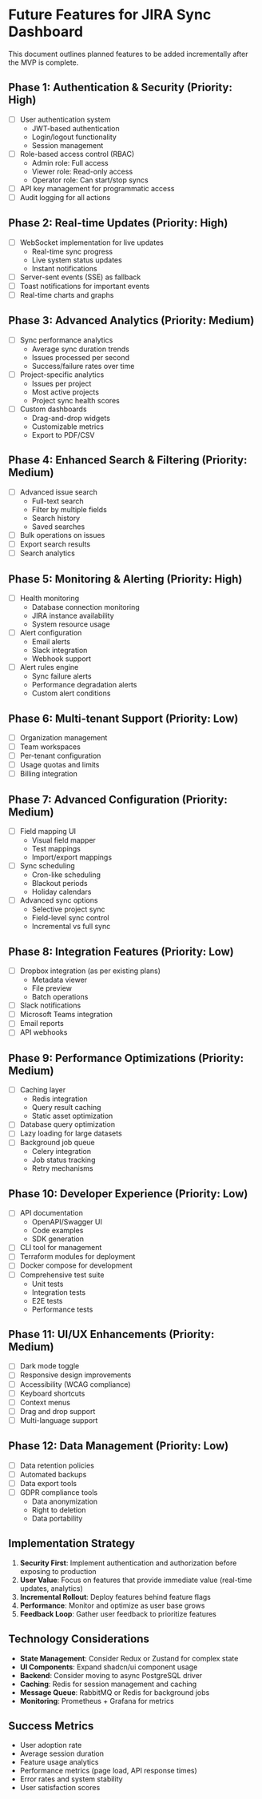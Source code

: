 # Future Features for JIRA Sync Dashboard

This document outlines planned features to be added incrementally after the MVP is complete.

## Phase 1: Authentication & Security (Priority: High)
- [ ] User authentication system
  - JWT-based authentication
  - Login/logout functionality
  - Session management
- [ ] Role-based access control (RBAC)
  - Admin role: Full access
  - Viewer role: Read-only access
  - Operator role: Can start/stop syncs
- [ ] API key management for programmatic access
- [ ] Audit logging for all actions

## Phase 2: Real-time Updates (Priority: High)
- [ ] WebSocket implementation for live updates
  - Real-time sync progress
  - Live system status updates
  - Instant notifications
- [ ] Server-sent events (SSE) as fallback
- [ ] Toast notifications for important events
- [ ] Real-time charts and graphs

## Phase 3: Advanced Analytics (Priority: Medium)
- [ ] Sync performance analytics
  - Average sync duration trends
  - Issues processed per second
  - Success/failure rates over time
- [ ] Project-specific analytics
  - Issues per project
  - Most active projects
  - Project sync health scores
- [ ] Custom dashboards
  - Drag-and-drop widgets
  - Customizable metrics
  - Export to PDF/CSV

## Phase 4: Enhanced Search & Filtering (Priority: Medium)
- [ ] Advanced issue search
  - Full-text search
  - Filter by multiple fields
  - Search history
  - Saved searches
- [ ] Bulk operations on issues
- [ ] Export search results
- [ ] Search analytics

## Phase 5: Monitoring & Alerting (Priority: High)
- [ ] Health monitoring
  - Database connection monitoring
  - JIRA instance availability
  - System resource usage
- [ ] Alert configuration
  - Email alerts
  - Slack integration
  - Webhook support
- [ ] Alert rules engine
  - Sync failure alerts
  - Performance degradation alerts
  - Custom alert conditions

## Phase 6: Multi-tenant Support (Priority: Low)
- [ ] Organization management
- [ ] Team workspaces
- [ ] Per-tenant configuration
- [ ] Usage quotas and limits
- [ ] Billing integration

## Phase 7: Advanced Configuration (Priority: Medium)
- [ ] Field mapping UI
  - Visual field mapper
  - Test mappings
  - Import/export mappings
- [ ] Sync scheduling
  - Cron-like scheduling
  - Blackout periods
  - Holiday calendars
- [ ] Advanced sync options
  - Selective project sync
  - Field-level sync control
  - Incremental vs full sync

## Phase 8: Integration Features (Priority: Low)
- [ ] Dropbox integration (as per existing plans)
  - Metadata viewer
  - File preview
  - Batch operations
- [ ] Slack notifications
- [ ] Microsoft Teams integration
- [ ] Email reports
- [ ] API webhooks

## Phase 9: Performance Optimizations (Priority: Medium)
- [ ] Caching layer
  - Redis integration
  - Query result caching
  - Static asset optimization
- [ ] Database query optimization
- [ ] Lazy loading for large datasets
- [ ] Background job queue
  - Celery integration
  - Job status tracking
  - Retry mechanisms

## Phase 10: Developer Experience (Priority: Low)
- [ ] API documentation
  - OpenAPI/Swagger UI
  - Code examples
  - SDK generation
- [ ] CLI tool for management
- [ ] Terraform modules for deployment
- [ ] Docker compose for development
- [ ] Comprehensive test suite
  - Unit tests
  - Integration tests
  - E2E tests
  - Performance tests

## Phase 11: UI/UX Enhancements (Priority: Medium)
- [ ] Dark mode toggle
- [ ] Responsive design improvements
- [ ] Accessibility (WCAG compliance)
- [ ] Keyboard shortcuts
- [ ] Context menus
- [ ] Drag and drop support
- [ ] Multi-language support

## Phase 12: Data Management (Priority: Low)
- [ ] Data retention policies
- [ ] Automated backups
- [ ] Data export tools
- [ ] GDPR compliance tools
  - Data anonymization
  - Right to deletion
  - Data portability

## Implementation Strategy

1. **Security First**: Implement authentication and authorization before exposing to production
2. **User Value**: Focus on features that provide immediate value (real-time updates, analytics)
3. **Incremental Rollout**: Deploy features behind feature flags
4. **Performance**: Monitor and optimize as user base grows
5. **Feedback Loop**: Gather user feedback to prioritize features

## Technology Considerations

- **State Management**: Consider Redux or Zustand for complex state
- **UI Components**: Expand shadcn/ui component usage
- **Backend**: Consider moving to async PostgreSQL driver
- **Caching**: Redis for session management and caching
- **Message Queue**: RabbitMQ or Redis for background jobs
- **Monitoring**: Prometheus + Grafana for metrics

## Success Metrics

- User adoption rate
- Average session duration
- Feature usage analytics
- Performance metrics (page load, API response times)
- Error rates and system stability
- User satisfaction scores